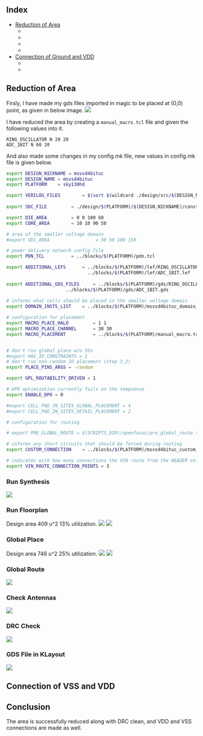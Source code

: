 ## Index
- [Reduction of Area]()
    * []()
    * []()
    * []()
    * []()
- [Connection of Ground and VDD]()
    * []()
    * []()

    
## Reduction of Area
Firsly, I have made my gds files imported in magic to be placed at (0,0) point, as given in below image.
<img src="./Images/gds_0_0.png">

I have reduced the area by creating a ```manual_macro.tcl``` file and given the following values into it.

```
RING_OSCILLATOR N 20 20
ADC_1BIT N 60 20
```

And also made some changes in my config.mk file, new values in config.mk file is given below.

```bash
export DESIGN_NICKNAME = msvsd4bituc
export DESIGN_NAME = msvsd4bituc
export PLATFORM    = sky130hd

export VERILOG_FILES 		= $(sort $(wildcard ./design/src/$(DESIGN_NICKNAME)/*.v)) 
			  	  
export SDC_FILE    		= ./design/$(PLATFORM)/$(DESIGN_NICKNAME)/constraint.sdc

export DIE_AREA   	 	= 0 0 100 60
export CORE_AREA   		= 10 10 90 50

# area of the smaller voltage domain
#export VD1_AREA                 = 50 50 100 150

# power delivery network config file
export PDN_TCL 			= ../blocks/$(PLATFORM)/pdn.tcl

export ADDITIONAL_LEFS  	= ../blocks/$(PLATFORM)/lef/RING_OSCILLATOR.lef \
                        	  ../blocks/$(PLATFORM)/lef/ADC_1BIT.lef
                        	  
export ADDITIONAL_GDS_FILES 	= ../blocks/$(PLATFORM)/gds/RING_OSCILLATOR.gds \
			      	  ../blocks/$(PLATFORM)/gds/ADC_1BIT.gds
			      	  
# informs what cells should be placed in the smaller voltage domain
export DOMAIN_INSTS_LIST 	= ../blocks/$(PLATFORM)/msvsd4bituc_domain_insts.txt

# configuration for placement
export MACRO_PLACE_HALO         = 1 1
export MACRO_PLACE_CHANNEL      = 30 30
export MACRO_PLACEMENT          = ../blocks/$(PLATFORM)/manual_macro.tcl


# don't run global place w/o IOs
#export HAS_IO_CONSTRAINTS = 1
# don't run non-random IO placement (step 3_2)
export PLACE_PINS_ARGS = -random

export GPL_ROUTABILITY_DRIVEN = 1

# DPO optimization currently fails on the tempsense
export ENABLE_DPO = 0

#export CELL_PAD_IN_SITES_GLOBAL_PLACEMENT = 4
#export CELL_PAD_IN_SITES_DETAIL_PLACEMENT = 2

# configuration for routing

# export PRE_GLOBAL_ROUTE = $(SCRIPTS_DIR)/openfasoc/pre_global_route.tcl

# informs any short circuits that should be forced during routing
export CUSTOM_CONNECTION 	= ../blocks/$(PLATFORM)/msvsd4bituc_custom_net.txt

# indicates with how many connections the VIN route from the HEADER cells connects to the VIN power ring
export VIN_ROUTE_CONNECTION_POINTS = 3
```

### Run Synthesis
<img src="./Images/synthesis.png">

### Run Floorplan
Design area 409 u^2 13% utilization.
<img src="./Images/floorplan_1.png">
<img src="./Images/floorplan_2.png">

### Global Place
Design area 746 u^2 25% utilization.
<img src="./Images/global-place_1.png">
<img src="./Images/global-place_2.png">

### Global Route
<img src="./Images/global_route.png">

### Check Antennas
<img src="./Images/check_antenna.png">

### DRC Check
<img src="./Images/drc_clean.png">

### GDS File in KLayout
<img src="./Images/gds-file.png">

## Connection of VSS and VDD

## Conclusion
The area is successfully reduced along with DRC clean, and VDD and VSS connections are made as well.
